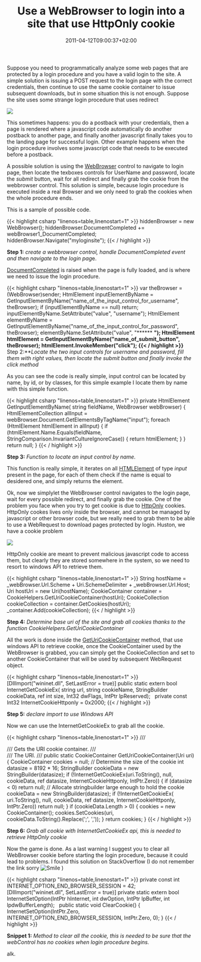 ﻿---
title: "Use a WebBrowser to login into a site that use HttpOnly cookie"
description: ""
date: 2011-04-12T09:00:37+02:00
draft: false
tags: [API,WebBrowser]
categories: [Programming]
---
Suppose you need to programmatically analyze some web pages that are protected by a login procedure and you have a valid login to the site. A simple solution is issuing a POST request to the login page with the correct credentials, then continue to use the same cookie container to issue subsequent downloads, but in some situation this is not enough. Suppose the site uses some strange login procedure that uses redirect

![](http://t0.gstatic.com/images?q=tbn:ANd9GcT7_byhJBQvWqRvzdPwFg5Rde08pVFFMESgBThHrOaBYz3f1ol2&amp;t=1)

This sometimes happens: you do a postback with your credentials, then a page is rendered where a javascript code automatically do another postback to another page, and finally another javascript finally takes you to the landing page for successful login. Other example happens when the login procedure involves some javascript code that needs to be executed before a postback.

A possible solution is using the [WebBrowser](http://msdn.microsoft.com/en-us/library/system.windows.forms.webbrowser.aspx) control to navigate to login page, then locate the texboxes controls for UserName and password, locate the *submit* button, wait for all redirect and finally grab the cookie from the webbrowser control. This solution is simple, because login procedure is executed inside a real Browser and we only need to grab the cookies when the whole procedure ends.

This is a sample of possible code.

{{< highlight csharp "linenos=table,linenostart=1" >}}
hiddenBrowser = new WebBrowser();
hiddenBrowser.DocumentCompleted += webBrowser1_DocumentCompleted;
hiddenBrowser.Navigate("myloginsite");
{{< / highlight >}}

 **Step 1:** *create a webbrowser control, handle DocumentCompleted event and then navigate to the login pag*e.

[DocumentCompleted](http://msdn.microsoft.com/en-us/library/cxy27k39%28v=VS.100%29.aspx) is raised when the page is fully loaded, and is where we need to issue the login procedure.

{{< highlight csharp "linenos=table,linenostart=1" >}}
var theBrowser = (WebBrowser)sender;
HtmlElement inputElementByName = GetInputElementByName("name_of_the_input_control_for_username", theBrowser);
if (inputElementByName == null) return;
inputElementByName.SetAttribute("value", "username");
HtmlElement elementByName = GetInputElementByName("name_of_the_input_control_for_password", theBrowser);
elementByName.SetAttribute("value", "****** **");
HtmlElement htmlElement = GetInputElementByName("name_of_submit_button", theBrowser);
htmlElement.InvokeMember("click");
{{< / highlight >}}** Step 2:***Locate the two input controls for username and password, fill them with right values, then locate the submit button and finally invoke the *click* method*

As you can see the code is really simple, input control can be located by name, by id, or by classes, for this simple example I locate them by name with this simple function.

{{< highlight csharp "linenos=table,linenostart=1" >}}
private HtmlElement GetInputElementByName(
string fieldName,
WebBrowser webBrowser)
{
HtmlElementCollection allInput =
webBrowser.Document.GetElementsByTagName("input");
foreach (HtmlElement htmlElement in allInput)
{
if (htmlElement.Name.Equals(fieldName, StringComparison.InvariantCultureIgnoreCase))
{
return htmlElement;
}
}
return null;
}
{{< / highlight >}}

 **Step 3:** *Function to locate an input control by name.*

This function is really simple, it iterates on all [HTMLElement](http://msdn.microsoft.com/en-us/library/204hxbb2%28v=VS.100%29.aspx) of type *input* present in the page, for each of them check if the name is equal to desidered one, and simply returns the element.

Ok, now we simplylet the WebBrowser control navigates to the login page, wait for every possible redirect, and finally grab the cookie. One of the problem you face when you try to get cookie is due to [HttpOnly](http://www.codinghorror.com/blog/2008/08/protecting-your-cookies-httponly.html) cookies. HttpOnly cookes lives only inside the browser, and cannot be managed by javascript or other browser code, but we really need to grab them to be able to use a WebRequest to download pages protected by login. Huston, we have a cookie problem

![](http://media.tumblr.com/tumblr_kxd6p1bmi71qaqkpq.jpg)

HttpOnly cookie are meant to prevent malicious javascript code to access them, but clearly they are stored somewhere in the system, so we need to resort to windows API to retrieve them.

{{< highlight csharp "linenos=table,linenostart=1" >}}
String hostName = _webBrowser.Url.Scheme + Uri.SchemeDelimiter +
_webBrowser.Url.Host;
Uri hostUri = new Uri(hostName);
CookieContainer container = CookieHelpers.GetUriCookieContainer(hostUri);
CookieCollection cookieCollection = container.GetCookies(hostUri);
_container.Add(cookieCollection);
{{< / highlight >}}

 **Step 4:** *Determine base uri of the site and grab all cookies thanks to the function CookieHelpers.GetUriCookieContainer*

All the work is done inside the [GetUriCookieContainer](http://msdn.microsoft.com/en-us/library/aa384714%28v=vs.85%29.aspx) method, that use windows API to retrieve cookie, once the CookieContainer used by the WebBrowser is grabbed, you can simply get the CookieCollection and set to another CookieContainer that will be used by subsequent WebRequest object.

{{< highlight csharp "linenos=table,linenostart=1" >}}
[DllImport("wininet.dll", SetLastError = true)]
public static extern bool InternetGetCookieEx(
string url,
string cookieName,
StringBuilder cookieData,
ref int size,
Int32  dwFlags,
IntPtr  lpReserved);
 
private const Int32 InternetCookieHttponly = 0x2000;
{{< / highlight >}}

 **Step 5:** *declare import to use Windows API*

Now we can use the InternetGetCookieEx to grab all the cookie.

{{< highlight csharp "linenos=table,linenostart=1" >}}
/// <summary>
/// Gets the URI cookie container.
/// </summary>
/// <param name="uri">The URI.</param>
/// <returns></returns>
public static CookieContainer GetUriCookieContainer(Uri uri)
{
CookieContainer cookies = null;
// Determine the size of the cookie
int datasize = 8192 * 16;
StringBuilder cookieData = new StringBuilder(datasize);
if (!InternetGetCookieEx(uri.ToString(), null, cookieData, ref datasize, InternetCookieHttponly, IntPtr.Zero))
{
if (datasize < 0)
return null;
// Allocate stringbuilder large enough to hold the cookie
cookieData = new StringBuilder(datasize);
if (!InternetGetCookieEx(
uri.ToString(),
null, cookieData,
ref datasize,
InternetCookieHttponly,
IntPtr.Zero))
return null;
}
if (cookieData.Length > 0)
{
cookies = new CookieContainer();
cookies.SetCookies(uri, cookieData.ToString().Replace(';', ','));
}
return cookies;
}
{{< / highlight >}}

 **Step 6:** *Grab all cookie with InternetGetCookieEx api, this is needed to retrieve HttpOnly cookie*

Now the game is done. As a last warning I suggest you to clear all WebBrowser cookie before starting the login procedure, because it could lead to problems. I found this solution on StackOverflow (I do not remember the link sorry ![Smile](https://www.codewrecks.com/blog/wp-content/uploads/2011/04/wlEmoticon-smile.png) )

{{< highlight csharp "linenos=table,linenostart=1" >}}
private const int INTERNET_OPTION_END_BROWSER_SESSION = 42;
 
[DllImport("wininet.dll", SetLastError = true)]
private static extern bool InternetSetOption(IntPtr hInternet, int dwOption, IntPtr lpBuffer, int lpdwBufferLength);
 
public static void ClearCookie()
{
InternetSetOption(IntPtr.Zero, INTERNET_OPTION_END_BROWSER_SESSION, IntPtr.Zero, 0);
}
{{< / highlight >}}

 **Snippet 1:** *Method to clear all the cookie, this is needed to be sure that the webControl has no cookies when login procedure begins.*

alk.
